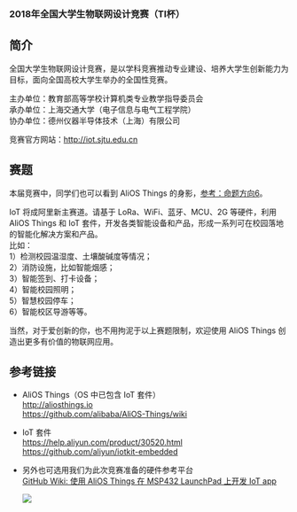### 2018年全国大学生物联网设计竞赛（TI杯）

## 简介
全国大学生物联网设计竞赛，是以学科竞赛推动专业建设、培养大学生创新能力为目标，面向全国高校大学生举办的全国性竞赛。  

主办单位：教育部高等学校计算机类专业教学指导委员会  
承办单位：上海交通大学（电子信息与电气工程学院）  
协办单位：德州仪器半导体技术（上海）有限公司  

竞赛官方网站：http://iot.sjtu.edu.cn

## 赛题

本届竞赛中，同学们也可以看到 AliOS Things 的身影，[参考：命题方向6](http://iot.sjtu.edu.cn/show.aspx?info_lb=36&info_id=601&flag=2)。

IoT 将成阿里新主赛道。请基于 LoRa、WiFi、蓝牙、MCU、2G 等硬件，利用 AliOS Things 和 IoT 套件，开发各类智能设备和产品，形成一系列可在校园落地的智能化解决方案和产品。  
比如：  
1）检测校园温湿度、土壤酸碱度等情况；  
2）消防设施，比如智能烟感；  
3）智能签到、打卡设备；  
4）智能校园照明；  
5）智慧校园停车；  
6）智能校区导游等等。  

当然，对于爱创新的你，也不用拘泥于以上赛题限制，欢迎使用 AliOS Things 创造出更多有价值的物联网应用。

## 参考链接

- AliOS Things（OS 中已包含 IoT 套件）  
  http://aliosthings.io  
  https://github.com/alibaba/AliOS-Things/wiki  

- IoT 套件  
  https://help.aliyun.com/product/30520.html  
  https://github.com/aliyun/iotkit-embedded  
- 另外也可选用我们为此次竞赛准备的硬件参考平台  
  [GitHub Wiki: 使用 AliOS Things 在 MSP432 LaunchPad 上开发 IoT app](https://github.com/alibaba/AliOS-Things/wiki/使用-AliOS-Things-在-MSP432-LaunchPad-上开发-IoT-app)  

  ![](https://img.alicdn.com/tfs/TB19VhYo_tYBeNjy1XdXXXXyVXa-324-441.jpg)
